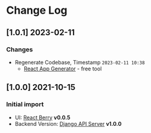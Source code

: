# Change Log

## [1.0.1] 2023-02-11
### Changes

- Regenerate Codebase, Timestamp `2023-02-11 10:38`
  - [React App Generator](https://appseed.us/generator/react/) - free tool 

## [1.0.0] 2021-10-15
### Initial import

- UI: [React Berry](https://github.com/app-generator/react-berry-dashboard) **v0.0.5**    
- Backend Version: [Django API Server](https://github.com/app-generator/api-server-django) **v1.0.0**

